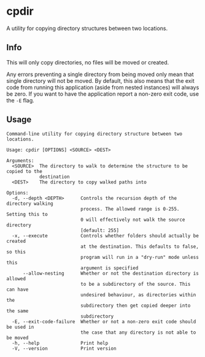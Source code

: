 # cpdir

A utility for copying directory structures between two locations.

## Info

This will only copy directories, no files will be moved or created.

Any errors preventing a single directory from being moved only mean that single
directory will not be moved. By default, this also means that the exit code from
running this application (aside from nested instances) will always be zero. If
you want to have the application report a non-zero exit code, use the `-E` flag.

## Usage

```
Command-line utility for copying directory structure between two locations.

Usage: cpdir [OPTIONS] <SOURCE> <DEST>

Arguments:
  <SOURCE>  The directory to walk to determine the structure to be copied to the
            destination
  <DEST>    The directory to copy walked paths into

Options:
  -d, --depth <DEPTH>      Controls the recursion depth of the directory walking
                           process. The allowed range is 0-255. Setting this to
                           0 will effectively not walk the source directory
                           [default: 255]
  -x, --execute            Controls whether folders should actually be created
                           at the destination. This defaults to false, so this
                           program will run in a "dry-run" mode unless this
                           argument is specified
      --allow-nesting      Whether or not the destination directory is allowed
                           to be a subdirectory of the source. This can have
                           undesired behaviour, as directories within the
                           subdirectory then get copied deeper into the same
                           subdirectory
  -E, --exit-code-failure  Whether or not a non-zero exit code should be used in
                           the case that any directory is not able to be moved
  -h, --help               Print help
  -V, --version            Print version
```

